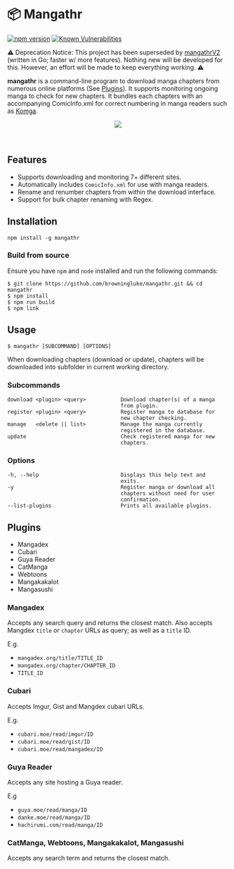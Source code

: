 # 📦 Mangathr

[![npm version](https://badge.fury.io/js/mangathr.svg)](https://badge.fury.io/js/mangathr)
[![Known Vulnerabilities](https://snyk.io/test/github/browningluke/mangathr/badge.svg)](https://snyk.io/test/github/browningluke/mangathr)

⚠️ Deprecation Notice: This project has been superseded by [mangathrV2](https://github.com/browningluke/mangathrV2) (written in Go; faster w/ more features). Nothing new will be developed for this. However, an effort will be made to keep everything working. ⚠️

**mangathr** is a command-line program to download manga chapters from numerous online platforms (See [Plugins](#plugins)). It supports monitoring ongoing manga to check for new chapters. It bundles each chapters with an accompanying ComicInfo.xml for correct numbering in manga readers such as [Komga](https://github.com/gotson/komga).

<p align="center"><img src="https://raw.githubusercontent.com/browningluke/mangathr/master/.github/readme_images/demo.gif" /></p>

&nbsp;

## Features

- Supports downloading and monitoring 7+ different sites.
- Automatically includes `ComicInfo.xml` for use with manga readers.
- Rename and renumber chapters from within the download interface.
- Support for bulk chapter renaming with Regex.

## Installation
    npm install -g mangathr

### Build from source

Ensure you have `npm` and `node` installed and run the following commands:

    $ git clone https://github.com/browningluke/mangathr.git && cd mangathr
    $ npm install
    $ npm run build
    $ npm link


## Usage

    $ mangathr [SUBCOMMAND] [OPTIONS]

When downloading chapters (download or update), chapters will be downloaded into subfolder in current working directory.


### Subcommands

    download <plugin> <query>           Download chapter(s) of a manga
                                        from plugin.
    register <plugin> <query>           Register manga to database for
                                        new chapter checking.
    manage   <delete || list>           Manage the manga currently
                                        registered in the database.
    update                              Check registered manga for new
                                        chapters.


### Options

    -h, --help                          Displays this help text and
                                        exits.
    -y                                  Register manga or download all
                                        chapters without need for user
                                        confirmation.
    --list-plugins                      Prints all available plugins.


## Plugins

- Mangadex
- Cubari
- Guya Reader
- CatManga
- Webtoons
- Mangakakalot
- Mangasushi


### Mangadex

Accepts any search query and returns the closest match. Also accepts Mangdex `title` or `chapter` URLs as query; as well as a `title` ID.

E.g.
- `mangadex.org/title/TITLE_ID`
- `mangadex.org/chapter/CHAPTER_ID`
- `TITLE_ID`

### Cubari

Accepts Imgur, Gist and Mangdex cubari URLs.

E.g.
- `cubari.moe/read/imgur/ID`
- `cubari.moe/read/gist/ID`
- `cubari.moe/read/mangadex/ID`

### Guya Reader

Accepts any site hosting a Guya reader.

E.g
- `guya.moe/read/manga/ID`
- `danke.moe/read/manga/ID`
- `hachirumi.com/read/manga/ID`

### CatManga, Webtoons, Mangakakalot, Mangasushi

Accepts any search term and returns the closest match.
